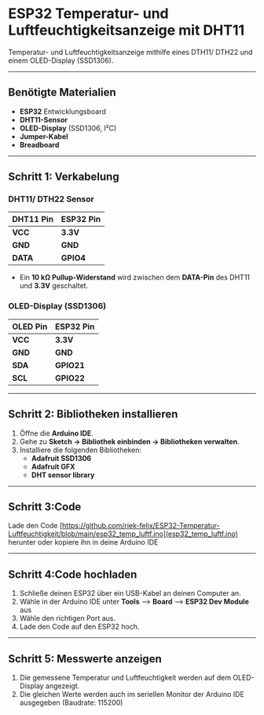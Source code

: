 # **ESP32 Temperatur- und Luftfeuchtigkeitsanzeige mit DHT11**

Temperatur- und Luftfeuchtigkeitsanzeige mithilfe eines DTH11/ DTH22 und einem OLED-Display (SSD1306).

---

## **Benötigte Materialien**

- **ESP32** Entwicklungsboard
- **DHT11-Sensor**
- **OLED-Display** (SSD1306, I²C)
- **Jumper-Kabel**
- **Breadboard**

---

## **Schritt 1: Verkabelung**

### **DHT11/ DTH22 Sensor**

| **DHT11 Pin** | **ESP32 Pin**  |
|---------------|----------------|
| **VCC**       | **3.3V**       |
| **GND**       | **GND**        |
| **DATA**      | **GPIO4**      |

- Ein **10 kΩ Pullup-Widerstand** wird zwischen dem **DATA-Pin** des DHT11 und **3.3V** geschaltet.

### **OLED-Display (SSD1306)**

| **OLED Pin** | **ESP32 Pin** |
|--------------|---------------|
| **VCC**      | **3.3V**      |
| **GND**      | **GND**       |
| **SDA**      | **GPIO21**    |
| **SCL**      | **GPIO22**    |

---

## **Schritt 2: Bibliotheken installieren**

1. Öffne die **Arduino IDE**.
2. Gehe zu **Sketch → Bibliothek einbinden → Bibliotheken verwalten**.
3. Installiere die folgenden Bibliotheken:
   - **Adafruit SSD1306**
   - **Adafruit GFX**
   - **DHT sensor library**

---

## **Schritt 3:Code**
Lade den Code [https://github.com/riek-felix/ESP32-Temperatur-Luftfeuchtigkeit/blob/main/esp32_temp_luftf.ino](esp32_temp_luftf.ino) herunter oder kopiere ihn in deine Arduino IDE

---

## **Schritt 4:Code hochladen**
1. Schließe deinen ESP32 über ein USB-Kabel an deinen Computer an.
2. Wähle in der Arduino IDE unter **Tools** --> **Board** --> **ESP32 Dev Module** aus
3. Wähle den richtigen Port aus.
4. Lade den Code auf den ESP32 hoch.

---

## **Schritt 5: Messwerte anzeigen**
1. Die gemessene Temperatur und Luftfeuchtigkeit werden auf dem OLED-Display angezeigt. 
2. Die gleichen Werte werden auch im seriellen Monitor der Arduino IDE ausgegeben (Baudrate: 115200)

